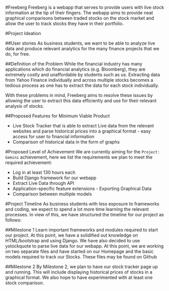 #Freeberg
Freeberg is a webapp that serves to provide users with live stock information at the tip of their fingers. The webapp aims to provide neat graphical comparisons between traded stocks on the stock market and allow the user to track stocks they have in their portfolio.


#Project Ideation 

##User stories
As business students, we want to be able to analyze live data and produce relevant analytics for the many finance projects that we do, for free.

##Definition of the Problem
While the financial industry has many applications which do financial analytics (e.g. Bloomberg), they are extremely costly and unaffordable by students such as us. Extracting data from Yahoo Finance individually and across multiple stocks becomes a tedious process as one has to extract the data for each stock individually. 

With these problems in mind, Freeberg aims to resolve these issues by allowing the user to extract this data efficiently and use for their relevant analysis of stocks.

##Proposed Features for Minimum Viable Product
* Live Stock Tracker that is able to extract Live data from the relevant websites and parse historical prices into a graphical format - easy access for user to financial information
* Comparison of historical data in the form of graphs

#Proposed Level of Achievement
We are currently aiming for the `Project: Gemini` achievement, here we list the requirements we plan to meet the required achievement:

* Log in at least 130 hours each
* Build Django framework for our webapp
* Extract Live Data through API
* Application-specific feature extensions - Exporting Graphical Data
* Comparison between multiple models

#Project Timeline
As business students with less exposure to frameworks and coding, we expect to spend a lot more time learning the relevant processes. In view of this, we have structured the timeline for our project as follows:

##Milestone 1
Learn important frameworks and modules required to start our project. At this point, we have a solidified out knowledge on HTML/bootstrap and using Django. We have also decided to use ystockquote to parse live data for our webapp. At this point, we are working on two separate files and have started on our Homepage and the basic models required to track our Stocks. These files may be found on Github 

##Milestone 2
By Milestone 2, we plan to have our stock tracker page up and running. This will include displaying historical prices of stocks in a graphical format. We also hope to have experimented with at least one stock comparison. 